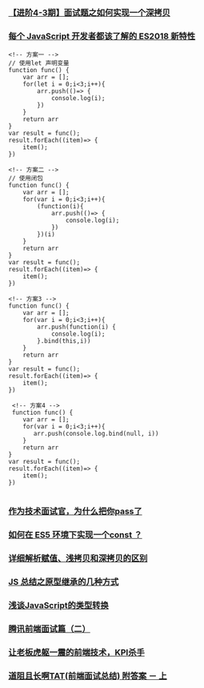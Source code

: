 ### [【进阶4-3期】面试题之如何实现一个深拷贝](https://juejin.im/post/5c45112e6fb9a04a027aa8fe)
### [每个 JavaScript 开发者都该了解的 ES2018 新特性](https://juejin.im/post/5c45dffef265da61163a13e2#heading-10)
```
<!-- 方案一 -->
// 使用let 声明变量
function func() {
    var arr = [];
    for(let i = 0;i<3;i++){
        arr.push(()=> {
            console.log(i);
        })
    }
    return arr
}
var result = func();
result.forEach((item)=> {
    item();
})

<!-- 方案二 -->
// 使用闭包
function func() {
    var arr = [];
    for(var i = 0;i<3;i++){
        (function(i){
            arr.push(()=> {
                console.log(i);
            })
        })(i)
    }
    return arr
}
var result = func();
result.forEach((item)=> {
    item();
})

<!-- 方案3 -->
function func() {
    var arr = [];
    for(var i = 0;i<3;i++){
        arr.push(function(i) {
            console.log(i);
        }.bind(this,i))
    }
    return arr
}
var result = func();
result.forEach((item)=> {
    item();
})
 
 <!-- 方案4 -->
 function func() { 
    var arr = []; 
    for(var i = 0;i<3;i++){ 
       arr.push(console.log.bind(null, i)) 
    } 
    return arr 
} 
var result = func(); 
result.forEach((item)=> { 
    item(); 
}) 
 
```
### [作为技术面试官，为什么把你pass了](https://juejin.im/post/5c1e7a086fb9a049b82a7310)
### [如何在 ES5 环境下实现一个const ？](https://juejin.im/post/5c20dd39e51d457b8c1f3f30)
### [详细解析赋值、浅拷贝和深拷贝的区别](https://juejin.im/post/5c20509bf265da611b585bec#heading-6)
### [JS 总结之原型继承的几种方式](https://juejin.im/post/5c1f9fc0f265da6125781973)
### [浅谈JavaScript的类型转换](https://juejin.im/post/5c203d536fb9a049ef26960f)
### [腾讯前端面试篇（二）](https://juejin.im/post/5c1869ab6fb9a049f154207a)
### [让老板虎躯一震的前端技术，KPI杀手](https://juejin.im/post/5c3ff18b6fb9a04a0a5f76aa)
### [道阻且长啊TAT(前端面试总结) 附答案 － 上](https://juejin.im/post/59ddee81f265da4321530615#comment)
